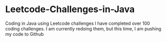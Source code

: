 # Leetcode-Challenges-in-Java
Coding in Java using Leetcode challenges
I have completed over 100 coding challenges. I am currently redoing them, but this time, I am pushing my code to Github
